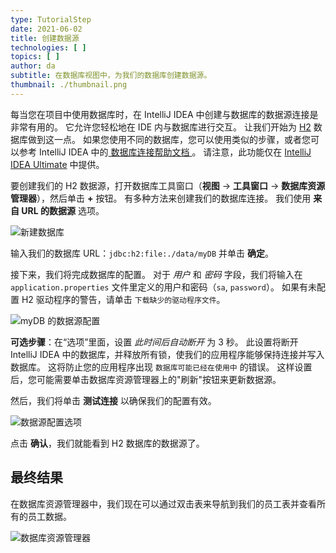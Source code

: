 ```yaml
---
type: TutorialStep
date: 2021-06-02
title: 创建数据源
technologies: [ ]
topics: [ ]
author: da
subtitle: 在数据库视图中，为我们的数据库创建数据源。
thumbnail: ./thumbnail.png
---
```


每当您在项目中使用数据库时，在 IntelliJ IDEA 中创建与数据库的数据源连接是非常有用的。 它允许您轻松地在 IDE 内与数据库进行交互。 让我们开始为 [H2](https://www.h2database.com/html/main.html) 数据库做到这一点。 如果您使用不同的数据库，您可以使用类似的步骤，或者您可以参考 IntelliJ IDEA 中的[ 数据库连接帮助文档 ](https://www.jetbrains.com/help/idea/connecting-to-a-database.html)。 请注意，此功能仅在 [IntelliJ IDEA Ultimate](https://www.jetbrains.com/idea/features/editions_comparison_matrix.html) 中提供。

要创建我们的 H2 数据源，打开数据库工具窗口（**视图** -> **工具窗口** -> **数据库资源管理器**），然后单击 **+** 按钮。 有多种方法来创建我们的数据库连接。 我们使用 **来自 URL 的数据源** 选项。

![新建数据库](./NewDatabase.png)

输入我们的数据库 URL：`jdbc:h2:file:./data/myDB` 并单击 **确定**。

接下来，我们将完成数据库的配置。 对于 *用户* 和 *密码* 字段，我们将输入在 `application.properties` 文件里定义的用户和密码（`sa`, `password`）。 如果有未配置 H2 驱动程序的警告，请单击 `下载缺少的驱动程序文件`。

![myDB 的数据源配置](./IJConfigMyDB.png)

**可选步骤**：在“选项”里面，设置 *此时间后自动断开* 为 3 秒。 此设置将断开 IntelliJ IDEA 中的数据库，并释放所有锁，使我们的应用程序能够保持连接并写入数据库。 这将防止您的应用程序出现 `数据库可能已经在使用中` 的错误。 这样设置后，您可能需要单击数据库资源管理器上的"刷新"按钮来更新数据源。

然后，我们将单击 **测试连接** 以确保我们的配置有效。

![数据源配置选项](./IJConfigOptions.png)

点击 **确认**，我们就能看到 H2 数据库的数据源了。

## 最终结果
在数据库资源管理器中，我们现在可以通过双击表来导航到我们的员工表并查看所有的员工数据。

![数据库资源管理器](./DatabaseView.png)
